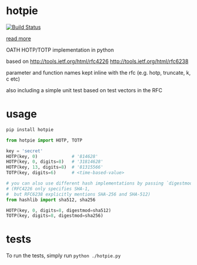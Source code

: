 hotpie
======

[![Build Status](https://secure.travis-ci.org/gingerlime/hotpie.png?branch=master)](http://travis-ci.org/gingerlime/hotpie)

[read more](http://blog.gingerlime.com/2010/once-upon-a-time/)

OATH HOTP/TOTP implementation in python

based on http://tools.ietf.org/html/rfc4226
         http://tools.ietf.org/html/rfc6238

parameter and function names kept inline with the rfc
(e.g. hotp, truncate, k, c etc)

also including a simple unit test based on test vectors in the RFC

usage
=====

```bash
pip install hotpie
```

```python
from hotpie import HOTP, TOTP

key = 'secret'
HOTP(key, 0)             # '814628'
HOTP(key, 0, digits=8)   # '31814628'
HOTP(key, 13, digits=8)  # '81315566'
TOTP(key, digits=6)      # <time-based-value>

# you can also use different hash implementations by passing `digestmod`
# (RFC4226 only specifies SHA-1,
#  but RFC6238 explicitly mentions SHA-256 and SHA-512)
from hashlib import sha512, sha256

HOTP(key, 0, digits=8, digestmod=sha512)
TOTP(key, digits=8, digestmod=sha256)
```

tests
=====

To run the tests, simply run `python ./hotpie.py`

